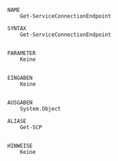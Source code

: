 ﻿```

NAME
    Get-ServiceConnectionEndpoint
    
SYNTAX
    Get-ServiceConnectionEndpoint  
    
    
PARAMETER
    Keine
    
    
EINGABEN
    Keine
    
    
AUSGABEN
    System.Object
    
ALIASE
    Get-SCP
    

HINWEISE
    Keine



```

